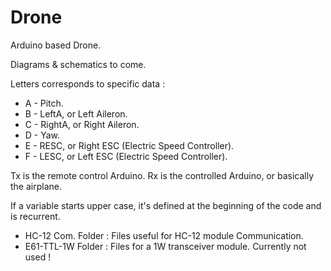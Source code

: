 # Drone
Arduino based Drone.

Diagrams & schematics to come.

Letters corresponds to specific data :
* A - Pitch.
* B - LeftA, or Left Aileron.
* C - RightA, or Right Aileron.
* D - Yaw.
* E - RESC, or Right ESC (Electric Speed Controller).
* F - LESC, or Left ESC (Electric Speed Controller).


Tx is the remote control Arduino.
Rx is the controlled Arduino, or basically the airplane.

If a variable starts upper case, it's defined at the beginning of the code and is recurrent.


* HC-12 Com. Folder : Files useful for HC-12 module Communication.
* E61-TTL-1W Folder : Files for a 1W transceiver module. Currently not used !
